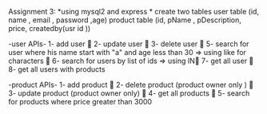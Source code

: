 Assignment 3:
*using  mysql2  and express * 
create two tables
user table (id, name , email , password ,age)
product table (id, pName , pDescription, price, createdby(usr id ))

-user APIs-
1- add user 💚
2- update user 💚
3- delete user 💚
5- search for user where his name start with "a" and age less than 30 => using like for characters 💚
6- search for users by list of ids => using IN💚
7- get all user 💚
8- get all users with products 

-product APIs-
1- add product 💚
2- delete product (product owner only ) 💚
3- update product (product owner only) 💚 
4- get all products 💚
5- search for products where price greater than 3000